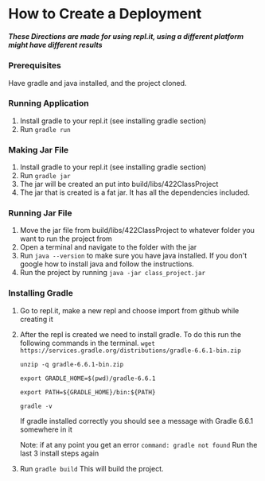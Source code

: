 # How to Create a Deployment 
##### These Directions are made for using repl.it, using a different platform might have different results

### Prerequisites 
Have gradle and java installed, and the project cloned.

### Running Application 
1. Install gradle to your repl.it (see installing gradle section)
2. Run `gradle run`

### Making Jar File 
1. Install gradle to your repl.it (see installing gradle section)
2. Run `gradle jar`
3. The jar will be created an put into build/libs/422ClassProject
4. The jar that is created is a fat jar. It has all the dependencies included.


### Running Jar File 
1. Move the jar file from build/libs/422ClassProject to whatever folder you want to run the project from
2. Open a terminal and navigate to the folder with the jar 
3. Run `java --version` to make sure you have java installed. If you don't google how to install java and follow the instructions. 
4. Run the project by running `java -jar class_project.jar`

### Installing Gradle

1. Go to repl.it, make a new repl and choose import from github while creating it 
2. After the repl is created we need to install gradle. To do this run the following commands in the terminal.
    `wget https://services.gradle.org/distributions/gradle-6.6.1-bin.zip`

    `unzip -q gradle-6.6.1-bin.zip`

    `export GRADLE_HOME=$(pwd)/gradle-6.6.1`

    `export PATH=${GRADLE_HOME}/bin:${PATH}`

    `gradle -v`
    
    If gradle installed correctly you should see a message with Gradle 6.6.1 somewhere in it
    
    Note: if at any point you get an error `command: gradle not found` Run the last 3 install steps again

3. Run `gradle build` This will build the project.


